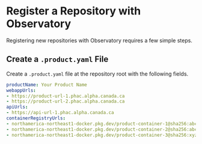 # Register a Repository with Observatory

Registering new repositories with Observatory requires a few simple steps.

## Create a `.product.yaml` File

Create a `.product.yaml` file at the repository root with the following fields.

```yaml
productName: Your Product Name
webappUrls:
- https://product-url-1.phac.alpha.canada.ca
- https://product-url-2.phac.alpha.canada.ca
apiUrls:
- https://api-url-1.phac.alpha.canada.ca
containerRegistryUrls:
- northamerica-northeast1-docker.pkg.dev/product-container-1@sha256:abcxyz
- northamerica-northeast1-docker.pkg.dev/product-container-2@sha256:abc123
- northamerica-northeast1-docker.pkg.dev/product-container-3@sha256:xyz123
```